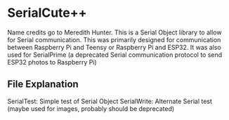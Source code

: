 # SerialCute++
Name credits go to Meredith Hunter. This is a Serial Object library to allow for Serial communication. This was primarily designed for communication between Raspberry Pi and Teensy or Raspberry Pi and ESP32. It was also used for SerialPrime (a deprecated Serial communication protocol to send ESP32 photos to Raspberry Pi)

## File Explanation
SerialTest: Simple test of Serial Object
SerialWrite: Alternate Serial test (maybe used for images, probably should be deprecated)
